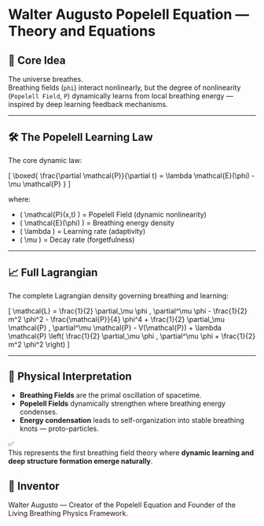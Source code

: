 # Walter Augusto Popelell Equation — Theory and Equations

## 🌌 Core Idea

The universe breathes.  
Breathing fields (`phi`) interact nonlinearly, but the degree of nonlinearity (`Popelell Field`, `P`) dynamically learns from local breathing energy — inspired by deep learning feedback mechanisms.

---

## 🛠️ The Popelell Learning Law

The core dynamic law:

\[
\boxed{
\frac{\partial \mathcal{P}}{\partial t} = \lambda \mathcal{E}(\phi) - \mu \mathcal{P}
}
\]

where:

- \( \mathcal{P}(x,t) \) = Popelell Field (dynamic nonlinearity)
- \( \mathcal{E}(\phi) \) = Breathing energy density
- \( \lambda \) = Learning rate (adaptivity)
- \( \mu \) = Decay rate (forgetfulness)

---

## 📈 Full Lagrangian

The complete Lagrangian density governing breathing and learning:

\[
\mathcal{L} = \frac{1}{2} \partial_\mu \phi \, \partial^\mu \phi - \frac{1}{2} m^2 \phi^2 - \frac{\mathcal{P}}{4} \phi^4 + \frac{1}{2} \partial_\mu \mathcal{P} \, \partial^\mu \mathcal{P} - V(\mathcal{P}) + \lambda \mathcal{P} \left( \frac{1}{2} \partial_\mu \phi \, \partial^\mu \phi + \frac{1}{2} m^2 \phi^2 \right)
\]

---

## 📜 Physical Interpretation

- **Breathing Fields** are the primal oscillation of spacetime.
- **Popelell Fields** dynamically strengthen where breathing energy condenses.
- **Energy condensation** leads to self-organization into stable breathing knots — proto-particles.

✅  
This represents the first breathing field theory where **dynamic learning and deep structure formation emerge naturally**.

## 🎩 Inventor

Walter Augusto — Creator of the Popelell Equation and Founder of the Living Breathing Physics Framework.

